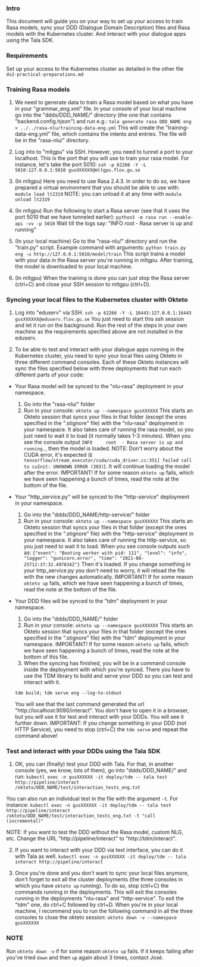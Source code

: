 ### Intro

This document will guide you on your way to set up your access to train Rasa models, sync your DDD (Dialogue Domain Description) files and Rasa models with the Kubernetes cluster. And interact with your dialogue apps using the Tala SDK.


### Requirements

Set up your access to the Kubernetes cluster as detailed in the other file `ds2-practical-preparations.md`


### Training Rasa models

1. We need to generate data to train a Rasa model based on what you have in your "grammar_eng.xml" file.
In your console of your local machine go into the "ddds/DDD_NAME/" directory (the one that contains "backend.config.hjson") and run e.g.:
`tala generate rasa DDD_NAME eng > ../../rasa-nlu/training-data-eng.yml`
This will create the "training-data-eng.yml" file, which contains the intents and entries. The file will be in the "rasa-nlu/" directory.

2. Log into to "mltgpu" via SSH. However, you need to tunnel a port to your localhost. This is the port that you will use to train your rasa model. For instance, let's take the port 5010:
`ssh -p 62266 -Y -L 5010:127.0.0.1:5010 gusXXXXXX@mltgpu.flov.gu.se`

3. (In mltgpu) Here you need to use Rasa 2.4.3. In order to do so, we have prepared a virtual environment that you should be able to use with: 
`module load lt2319`
    NOTE: you can unload it at any time with `module unload lt2319`

4. (In mltgpu) Run the following to start a Rasa server (see that it uses the port 5010 that we have tunneled earlier):
`python3 -m rasa run --enable-api -vv -p 5010`
    Wait till the logs say: "INFO     root  - Rasa server is up and running"

5. (In your local machine) Go to the "rasa-nlu/" directory and run the "train.py" script. Example command with arguments:
`python train.py eng -u http://127.0.0.1:5010/model/train`
    This script trains a model with your data in the Rasa server you're running in mltgpu. After training, the model is downloaded to your local machine.

6. (In mltgpu) When the training is done you can just stop the Rasa server (ctrl+C) and close your SSH session to mltgpu (ctrl+D).


### Syncing your local files to the Kubernetes cluster with Okteto

1. Log into "eduserv" via SSH.
`ssh -p 62266 -Y -L 16443:127.0.0.1:16443 gusXXXXXX@eduserv.flov.gu.se`
You just need to start this ssh session and let it run on the background. Run the rest of the steps in your own machine as the requirements specified above are not installed in the eduserv.

2. To be able to test and interact with your dialogue apps running in the Kubernetes cluster, you need to sync your local files using Okteto in three different command consoles. Each of these Okteto instances will sync the files specified below with three deployments that run each different parts of your code:

  - Your Rasa model will be synced to the "nlu-rasa" deployment in your namespace.
    1. Go into the "rasa-nlu/" folder
    2. Run in your console:
    `okteto up --namespace gusXXXXXX`
    This starts an Okteto session that syncs your files in that folder (except the ones specified in the ".stignore" file) with the "nlu-rasa" deployment in your namespace. It also takes care of running the rasa model, so you just need to wait it to load (it normally takes 1-3 minutes).
    When you see the console output `INFO     root  - Rasa server is up and running.`, then the model is loaded.
      NOTE: Don't worry about the CUDA error, it's expected (`E tensorflow/stream_executor/cuda/cuda_driver.cc:351] failed call to cuInit: UNKNOWN ERROR (303)`). It will continue loading the model after the error.
      IMPORTANT! If for some reason `okteto up` fails, which we have seen happening a bunch of times, read the note at the bottom of the file.

  - Your "http_service.py" will be synced to the "http-service" deployment in your namespace.
    1. Go into the "ddds/DDD_NAME/http-service/" folder
    2. Run in your console:
    `okteto up --namespace gusXXXXXX`
    This starts an Okteto session that syncs your files in that folder (except the ones specified in the ".stignore" file) with the "http-service" deployment in your namespace. It also takes care of running the http-service, so you just need to wait it to load.
    When you see console outputs such as:
      `{"event": "Booting worker with pid: 111", "level": "info", "logger": "gunicorn.error", "time": "2021-08-25T12:37:32.497834Z"}`
    Then it's loaded.
    If you change something in your http_service.py you don't need to worry, it will reload the file with the new changes automatically.
      IMPORTANT! If for some reason `okteto up` fails, which we have seen happening a bunch of times, read the note at the bottom of the file.

  - Your DDD files will be synced to the "tdm" deployment in your namespace.
    1. Go into the "ddds/DDD_NAME/" folder
    2. Run in your console:
    `okteto up --namespace gusXXXXXX`
    This starts an Okteto session that syncs your files in that folder (except the ones specified in the ".stignore" file) with the "tdm" deployment in your namespace.
      IMPORTANT! If for some reason `okteto up` fails, which we have seen happening a bunch of times, read the note at the bottom of this file.
    3. When the syncing has finished, you will be in a command console inside the deployment with which you're synced. There you have to use the TDM library to build and serve your DDD so you can test and interact with it.
    ```
    tdm build; tdm serve eng --log-to-stdout
    ```
    You will see that the last command generated the url "http://localhost:9090/interact". You don't have to open it in a browser, but you will use it for test and interact with your DDDs. You will see it further down.
      IMPORTANT: If you change something in your DDD (not HTTP Service), you need to stop (ctrl+C) the `tdm serve` and repeat the command above!


### Test and interact with your DDDs using the Tala SDK

1. OK, you can (finally) test your DDD with Tala. For that, in another console (yes, we know, lots of them), go into "ddds/DDD_NAME/" and run:
`kubectl exec -n gusXXXXXX -it deploy/tdm -- tala test http://pipeline/interact /okteto/DDD_NAME/test/interaction_tests_eng.txt`

  You can also run an individual test in the file with the argument `-t`. For instance:
  `kubectl exec -n gusXXXXXX -it deploy/tdm -- tala test http://pipeline/interact /okteto/DDD_NAME/test/interaction_tests_eng.txt -t "call (incremental)"`

  NOTE: If you want to test the DDD without the Rasa model, custom NLG, etc. Change the URL "http://pipeline/interact" to "http://tdm/interact".

2. If you want to interact with your DDD via text interface, you can do it with Tala as well.
`kubectl exec -n gusXXXXXX -it deploy/tdm -- tala interact http://pipeline/interact`

3. Once you're done and you don't want to sync your local files anymore, don't forget to exit all the cluster deployments (the three consoles in which you have `okteto up` running). To do so, stop (ctrl+C) the commands running in the deployments. This will exit the consoles running in the deployments "nlu-rasa" and "http-service". To exit the "tdm" one, do ctrl+C followed by ctrl+D.
When you're in your local machine, I recommend you to run the following command in all the three consoles to close the okteto session:
  `okteto down -v --namespace gusXXXXXX`


### NOTE
Run `okteto down -v` if for some reason `okteto up` fails. If it keeps failing after you've tried `down` and then `up` again about 3 times, contact José.
